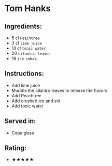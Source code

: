 # Tom Hanks

## Ingredients:
- 5 cl `Peachtree`
- 3 cl `lime juice` <!-- - 2 cl `lime juice` -->
- 10 cl `tonic water`
- 20 `cilantro leaves`
- 16 `ice cubes`

## Instructions:
- Add lime juice
- Muddle the cilantro leaves to release the flavors
- Add Peachtree
- Add crushed ice and stir
- Add tonic water

## Served in:
- Copa glass

## Rating:
- ★★★★★
